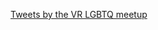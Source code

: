 <script type="text/javascript">
	if(window.location.hash=="#about"){window.location=window.location.origin+'/about';}
	if(window.location.hash=="#links"){window.location=window.location.origin+'/links';}
	if(window.location.hash=="#help_us"){window.location=window.location.origin+'/help_us';}
</script>
<a class="twitter-timeline" data-width="315" data-height="500" data-link-color="#981CEB" href="https://twitter.com/VrLGBTQmeetup?ref_src=twsrc%5Etfw">Tweets by the VR LGBTQ meetup</a> <script async src="https://platform.twitter.com/widgets.js" charset="utf-8"></script>
